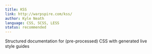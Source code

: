 ```yaml
---
title: KSS
link: http://warpspire.com/kss/
author: Kyle Neath
language: CSS, SCSS, LESS
status: recommended
---
```

Structured documentation for (pre-processed) CSS with generated live style guides

